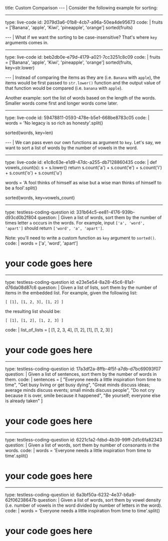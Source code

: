 title: Custom Comparison
--- |
  Consider the following example for sorting:

---
type: live-code
id: 2079d3a6-01b8-4cb7-a96a-50ea4de95673
code: |
  fruits = ['Banana', 'apple', 'Kiwi', 'pineapple', 'orange']
  sorted(fruits)

--- |
  What if we want the sorting to be case-insensitive? That's where `key` arguments comes in.

---
type: live-code
id: beb2db0e-e79d-4179-a021-7cc3251c8c09
code: |
  fruits = ['Banana', 'apple', 'Kiwi', 'pineapple', 'orange']
  sorted(fruits, key=str.lower)

--- |
  Instead of comparing the items as they are (i.e. `Banana` with `apple`), the items would be first passed to `str.lower()` function and the output value of that function would be compared (i.e. `banana` with `apple`).

  Another example: sort the list of words based on the length of the words. Smaller words come first and longer words come later.

---
type: live-code
id: 59478811-0593-478e-b5e1-668be8783c05
code: |
  words = 'No legacy is so rich as honesty'.split()

  sorted(words, key=len)

--- |
  We can pass even our own functions as argument to `key`. Let's say, we want to sort a list of words by the number of vowels in the word.

---
type: live-code
id: e1c8c63e-e1d9-47dc-a255-db7128860435
code: |
  def vowels_count(s):
    s = s.lower()
    return s.count('a') + s.count('e') + s.count('i') \
      + s.count('o') + s.count('u')

  words = 'A fool thinks of himself as wise but a wise man thinks of himself to be a fool'.split()

  sorted(words, key=vowels_count)

---
type: testless-coding-question
id: 331b64c5-ee81-4176-939b-d93cd0b2f804
question: |
  Given a list of words, sort them by the number of times letter `a` occurs in the words. For example, input `['a', 'word', 'apart']` should return `['word', 'a', 'apart']`.

  Note: you'll need to write a custom function as `key` argument to `sorted()`.
code: |
  words = ['a', 'word', 'apart']

  # your code goes here

---
type: testless-coding-question
id: e23e5e54-8a28-45c6-81a1-d76da08d87c6
question: |
  Given a list of lists, sort them by the number of items in the embedded list. For example, given the following list:
  ```
  [ [1], [1, 2, 3], [1, 2] ]
  ```
  the resulting list should be:
  ```
  [ [1], [1, 2], [1, 2, 3] ]
  ```
code: |
  list_of_lists = [
    [1, 2, 3, 4],
    [1, 2],
    [1],
    [1, 2, 3]
  ]

  # your code goes here
---
type: testless-coding-question
id: 17a3df2a-8ffb-4f5f-a7db-d7bc69093f07
question: |
  Given a list of sentences, sort them by the number of words in them.
code: |
  sentences = [
    "Everyone needs a little inspiration from time to time",
    "Get busy living or get busy dying",
    "Great minds discuss ideas; average minds discuss events; small minds discuss people",
    "Do not cry because it is over, smile because it happened",
    "Be yourself; everyone else is already taken"
  ]

  # your code goes here

---
type: testless-coding-question
id: 6221c1a2-fdbd-4b39-99ff-2d1c6fa82343
question: |
  Given a list of words, sort them by number of consonants in the words.
code: |
  words = 'Everyone needs a little inspiration from time to time'.split()

  # your code goes here

---
type: testless-coding-question
id: 6a3bf50a-6232-4e37-b6a9-62f06238647b
question: |
  Given a list of words, sort them by vowel density (i.e. number of vowels in the word divided by number of letters in the word).
code: |
  words = 'Everyone needs a little inspiration from time to time'.split()

  # your code goes here
